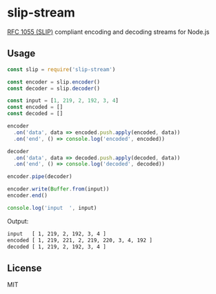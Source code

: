 # slip-stream

[RFC 1055 (SLIP)](https://tools.ietf.org/html/rfc1055) compliant encoding and decoding streams for Node.js

## Usage

```js
const slip = require('slip-stream')

const encoder = slip.encoder()
const decoder = slip.decoder()

const input = [1, 219, 2, 192, 3, 4]
const encoded = []
const decoded = []

encoder
  .on('data', data => encoded.push.apply(encoded, data))
  .on('end', () => console.log('encoded', encoded))

decoder
  .on('data', data => decoded.push.apply(decoded, data))
  .on('end', () => console.log('decoded', decoded))

encoder.pipe(decoder)

encoder.write(Buffer.from(input))
encoder.end()

console.log('input  ', input)

```

Output:

```sh
input   [ 1, 219, 2, 192, 3, 4 ]
encoded [ 1, 219, 221, 2, 219, 220, 3, 4, 192 ]
decoded [ 1, 219, 2, 192, 3, 4 ]
```

## License
MIT